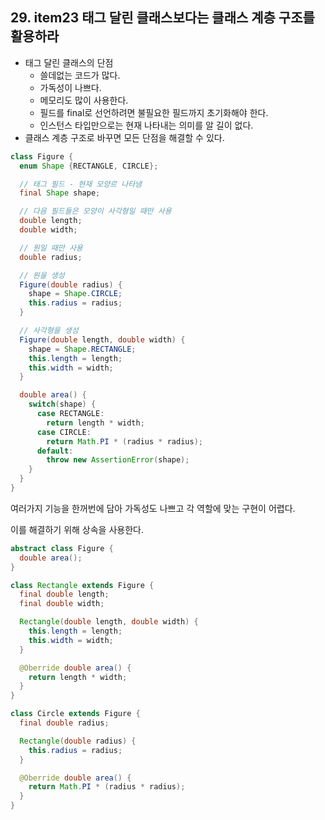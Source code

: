 ## 29. item23 태그 달린 클래스보다는 클래스 계층 구조를 활용하라

- 태그 달린 클래스의 단점
  - 쓸데없는 코드가 많다.
  - 가독성이 나쁘다.
  - 메모리도 많이 사용한다.
  - 필드를 final로 선언하려면 불필요한 필드까지 초기화해야 한다.
  - 인스턴스 타입만으로는 현재 나타내는 의미를 알 길이 없다.
- 클래스 계층 구조로 바꾸면 모든 단점을 해결할 수 있다.

````java
class Figure {
  enum Shape {RECTANGLE, CIRCLE};

  // 태그 필드 - 현재 모양르 나타냄
  final Shape shape;

  // 다음 필드들은 모양이 사각형일 때만 사용
  double length;
  double width;

  // 원일 때만 사용
  double radius;

  // 원을 생성
  Figure(double radius) {
    shape = Shape.CIRCLE;
    this.radius = radius;
  }

  // 사각형을 생성
  Figure(double length, double width) {
    shape = Shape.RECTANGLE;
    this.length = length;
    this.width = width;
  }

  double area() {
    switch(shape) {
      case RECTANGLE:
        return length * width;
      case CIRCLE:
        return Math.PI * (radius * radius);
      default:
        throw new AssertionError(shape);
    }
  }
}
````
여러가지 기능을 한꺼번에 담아 가독성도 나쁘고
각 역할에 맞는 구현이 어렵다.

이를 해결하기 위해 상속을 사용한다.

````java
abstract class Figure {
  double area();
}

class Rectangle extends Figure {
  final double length;
  final double width;

  Rectangle(double length, double width) {
    this.length = length;
    this.width = width;
  }

  @Oberride double area() {
    return length * width;
  }
}

class Circle extends Figure {
  final double radius;

  Rectangle(double radius) {
    this.radius = radius;
  }

  @Oberride double area() {
    return Math.PI * (radius * radius);
  }
}
````


